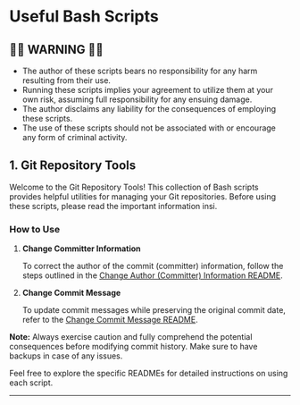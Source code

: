 # Useful Bash Scripts

## 🛑🛑 WARNING 🛑🛑
* The author of these scripts bears no responsibility for any harm resulting from their use.
* Running these scripts implies your agreement to utilize them at your own risk, assuming full responsibility for any ensuing damage.
* The author disclaims any liability for the consequences of employing these scripts.
* The use of these scripts should not be associated with or encourage any form of criminal activity.

## 1. Git Repository Tools

Welcome to the Git Repository Tools! This collection of Bash scripts provides helpful utilities for managing your Git repositories. Before using these scripts, please read the important information insi.

### How to Use

1. **Change Committer Information**

    To correct the author of the commit (committer) information, follow the steps outlined in the [Change Author (Committer) Information README](./commit-author-rewriter/readme.md).

2. **Change Commit Message**

    To update commit messages while preserving the original commit date, refer to the [Change Commit Message README](./commit-msg-rewriter/readme.md).

**Note:** Always exercise caution and fully comprehend the potential consequences before modifying commit history. Make sure to have backups in case of any issues.

Feel free to explore the specific READMEs for detailed instructions on using each script.

---
